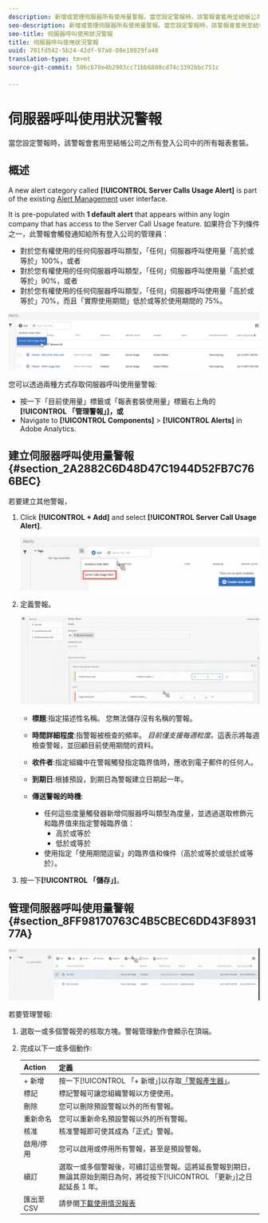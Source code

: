 ```yaml
---
description: 新增或管理伺服器所有使用量警報。當您設定警報時，該警報會套用至結帳公司之所有登入公司中的所有報表套裝。
seo-description: 新增或管理伺服器所有使用量警報。當您設定警報時，該警報會套用至結帳公司之所有登入公司中的所有報表套裝。
seo-title: 伺服器呼叫使用狀況警報
title: 伺服器呼叫使用狀況警報
uuid: 701fd542-5b24-42df-97a0-08e10929fa48
translation-type: tm+mt
source-git-commit: 506c670e4b2903cc71bb6880cd74c3392bbc751c

---
```



# 伺服器呼叫使用狀況警報

當您設定警報時，該警報會套用至結帳公司之所有登入公司中的所有報表套裝。

## 概述

A new alert category called **[!UICONTROL Server Calls Usage Alert]** is part of the existing [Alert Management](https://marketing.adobe.com/resources/help/en_US/analytics/analysis-workspace/intellligent_alerts.html) user interface.

It is pre-populated with **1 default alert** that appears within any login company that has access to the Server Call Usage feature. 如果符合下列條件之一，此警報會觸發通知給所有登入公司的管理員：

* 對於您有權使用的任何伺服器呼叫類型，「任何」伺服器呼叫使用量「高於或等於」100%，或者
* 對於您有權使用的任何伺服器呼叫類型，「任何」伺服器呼叫使用量「高於或等於」90%，或者
* 對於您有權使用的任何伺服器呼叫類型，「任何」伺服器呼叫使用量「高於或等於」70%，而且「實際使用期間」低於或等於使用期間的 75%。

![](assets/alerts.png)

您可以透過兩種方式存取伺服器呼叫使用量警報:

* 按一下「目前使用量」標籤或「報表套裝使用量」標籤右上角的&#x200B;**[!UICONTROL 「管理警報」]，或**
* Navigate to **[!UICONTROL Components]** &gt; **[!UICONTROL Alerts]** in Adobe Analytics.

## 建立伺服器呼叫使用量警報 {#section_2A2882C6D48D47C1944D52FB7C766BEC}

若要建立其他警報，

1. Click **[!UICONTROL + Add]** and select **[!UICONTROL Server Call Usage Alert]**.

   ![](assets/server_call_alert.png)

1. 定義警報。

   ![](assets/sc_alert.png)

   * **標題**:指定描述性名稱。 您無法儲存沒有名稱的警報。
   * **時間詳細程度**:指警報被檢查的頻率。 *目前僅支援每週粒度。*&#x200B;這表示將每週檢查警報，並回顧目前使用期間的資料。
   * **收件者**:指定組織中在警報觸發指定臨界值時，應收到電子郵件的任何人。
   * **到期日**:根據預設，到期日為警報建立日期起一年。
   * **傳送警報的時機**:

      * 任何這些度量觸發器新增伺服器呼叫類型為度量，並透過選取修飾元和臨界值來指定警報臨界值：
         * 高於或等於
         * 低於或等於
      * 使用指定「使用期間逗留」的臨界值和條件（高於或等於或低於或等於）。

1. 按一下&#x200B;**[!UICONTROL 「儲存」]**。

## 管理伺服器呼叫使用量警報 {#section_8FF98170763C4B5CBEC6DD43F893177A}

![](assets/alert_mgmt.png)

若要管理警報:

1. 選取一或多個警報旁的核取方塊。警報管理動作會顯示在頂端。
1. 完成以下一或多個動作:

   | Action | 定義 |
   |--- |--- |
   | + 新增 | 按一下[!UICONTROL 「+ 新增」]以存取[「警報產生器」](../../admin/c-server-call-usage/scu-alerts.md)。 |
   | 標記 | 標記警報可讓您組織警報以方便使用。 |
   | 刪除 | 您可以刪除預設警報以外的所有警報。 |
   | 重新命名 | 您可以重新命名預設警報以外的所有警報。 |
   | 核准 | 核准警報即可使其成為「正式」警報。 |
   | 啟用/停用 | 您可以啟用或停用所有警報，甚至是預設警報。 |
   | 續訂 | 選取一或多個警報後，可續訂這些警報。這將延長警報到期日，無論其原始到期日為何，將從按下[!UICONTROL 「更新」]之日起延長 1 年。 |
   | 匯出至 CSV | 請參閱[下載使用情況報表](../../admin/c-server-call-usage/report-suite-usage.md) |

